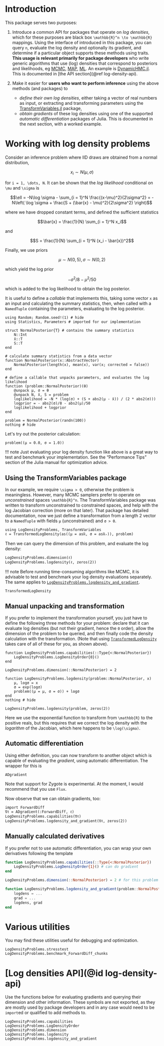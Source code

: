 # Introduction

This package serves two purposes:

1. Introduce a common API for packages that operate on *log densities*, which for these purposes are black box ``\mathbb{R}^n \to \mathbb{R}`` mappings. Using the interface of introduced in this package, you can query ``n``, evaluate the log density and optionally its gradient, and determine if a particular object supports these methods using traits. **This usage is relevant primarily for package developers** who write generic algorithms that use (log) densities that correspond to posteriors and likelihoods, eg [MCMC](https://en.wikipedia.org/wiki/Markov_chain_Monte_Carlo), [MAP](https://en.wikipedia.org/wiki/Maximum_a_posteriori_estimation), [ML](https://en.wikipedia.org/wiki/Maximum_likelihood_estimation). An example is [DynamicHMC.jl](https://github.com/tpapp/DynamicHMC.jl). This is documented in [the API section](@ref log-density-api).

2. Make it easier for **users who want to perform inference** using the above methods (and packages) to
    - *define their own log densities*, either taking a vector of real numbers as input, or extracting and
      transforming parameters using the [TransformVariables.jl](https://github.com/tpapp/TransformVariables.jl)
      package,
    - *obtain gradients* of these log densities using one of the supported *automatic differentiation* packages
      of Julia.
This is documented in the next section, with a worked example.

# Working with log density problems

Consider an inference problem where IID draws are obtained from a normal distribution,
```math
x_i \sim N(\mu, \sigma)
```
for ``i = 1, \dots, N``. It can be shown that the *log likelihood* conditional on ``\mu`` and ``\sigma`` is
```math
\ell = -N\log \sigma - \sum_{i = 1}^N \frac{(x-\mu)^2}{2\sigma^2} =
-N\left( \log \sigma + \frac{S + (\bar{x} - \mu)^2}{2\sigma^2} \right)
```
where we have dropped constant terms, and defined the sufficient statistics
```math
\bar{x} = \frac{1}{N} \sum_{i = 1}^N x_i
```
and
```math
S = \frac{1}{N} \sum_{i = 1}^N (x_i - \bar{x})^2
```

Finally, we use priors
```math
\mu \sim N(0, 5), \sigma \sim N(0, 2)
```
which yield the log prior
```math
-\sigma^2/8 - \mu^2/50
```
which is added to the log likelihood to obtain the log posterior.

It is useful to define a *callable* that implements this, taking some vector `x` as an input and calculating the summary statistics, then, when called with a `NamedTuple` containing the parameters, evaluating to the log posterior.

```@example 1
using Random; Random.seed!(1) # hide
using Statistics, Parameters # imported for our implementation

struct NormalPosterior{T} # contains the summary statistics
    N::Int
    x̄::T
    S::T
end

# calculate summary statistics from a data vector
function NormalPosterior(x::AbstractVector)
    NormalPosterior(length(x), mean(x), var(x; corrected = false))
end

# define a callable that unpacks parameters, and evaluates the log likelihood
function (problem::NormalPosterior)(θ)
    @unpack μ, σ = θ
    @unpack N, x̄, S = problem
    loglikelihood = -N * (log(σ) + (S + abs2(μ - x̄)) / (2 * abs2(σ)))
    logprior = - abs2(σ)/8 - abs2(μ)/50
    loglikelihood + logprior
end

problem = NormalPosterior(randn(100))
nothing # hide
```

Let's try out the posterior calculation:

```@repl 1
problem((μ = 0.0, σ = 1.0))
```

!!! note
    Just evaluating your log density function like above is a great way to test and benchmark your implementation. See the “Performance Tips” section of the Julia manual for optimization advice.

## Using the TransformVariables package

In our example, we require ``\sigma > 0``, otherwise the problem is meaningless. However, many MCMC samplers prefer to operate on *unconstrained* spaces ``\mathbb{R}^n``. The TransformVariables package was written to transform unconstrained to constrained spaces, and help with the log Jacobian correction (more on that later). That package has detailed documentation, now we just define a transformation from a length 2 vector to a `NamedTuple` with fields `μ` (unconstrained) and `σ > 0`.

```@repl 1
using LogDensityProblems, TransformVariables
ℓ = TransformedLogDensity(as((μ = asℝ, σ = asℝ₊)), problem)
```

Then we can query the dimension of this problem, and evaluate the log density:
```@repl 1
LogDensityProblems.dimension(ℓ)
LogDensityProblems.logdensity(ℓ, zeros(2))
```

!!! note
    Before running time-consuming algorithms like MCMC, it is advisable to test and benchmark your log density evaluations separately. The same applies to [`LogDensityProblems.logdensity_and_gradient`](@ref).

```@docs
TransformedLogDensity
```

## Manual unpacking and transformation

If you prefer to implement the transformation yourself, you just have to define the following three methods for your problem: declare that it can evaluate log densities (but not their gradient, hence the `0` order), allow the dimension of the problem to be queried, and then finally code the density calculation with the transformation. (Note that using [`TransformedLogDensity`](@ref) takes care of all of these for you, as shown above).

```@example 1
function LogDensityProblems.capabilities(::Type{<:NormalPosterior})
    LogDensityProblems.LogDensityOrder{0}()
end

LogDensityProblems.dimension(::NormalPosterior) = 2

function LogDensityProblems.logdensity(problem::NormalPosterior, x)
    μ, logσ = x
    σ = exp(logσ)
    problem((μ = μ, σ = σ)) + logσ
end
nothing # hide
```

```@repl 1
LogDensityProblems.logdensity(problem, zeros(2))
```

Here we use the exponential function to transform from ``\mathbb{R}`` to the positive reals, but this requires that we correct the log density with the *logarithm* of the Jacobian, which here happens to be ``\log(\sigma)``.

## Automatic differentiation

Using either definition, you can now transform to another object which is capable of evaluating the *gradient*, using automatic differentiation. The wrapper for this is
```@docs
ADgradient
```
Note that support for Zygote is experimental. At the moment, I would recommend that you use `Flux`.

Now observe that we can obtain gradients, too:
```@repl 1
import ForwardDiff
∇ℓ = ADgradient(:ForwardDiff, ℓ)
LogDensityProblems.capabilities(∇ℓ)
LogDensityProblems.logdensity_and_gradient(∇ℓ, zeros(2))
```

## Manually calculated derivatives

If you prefer not to use automatic differentiation, you can wrap your own derivatives following the template
```julia
function LogDensityProblems.capabilities(::Type{<:NormalPosterior})
    LogDensityProblems.LogDensityOrder{1}() # can do gradient
end

LogDensityProblems.dimension(::NormalPosterior) = 2 # for this problem

function LogDensityProblems.logdensity_and_gradient(problem::NormalPosterior, x)
    logdens = ...
    grad = ...
    logdens, grad
end
```

# Various utilities

You may find these utilities useful for debugging and optimization.

```@docs
LogDensityProblems.stresstest
LogDensityProblems.benchmark_ForwardDiff_chunks
```

# [Log densities API](@id log-density-api)

Use the functions below for evaluating gradients and querying their dimension and other information. These symbols are not exported, as they are mostly used by package developers and in any case would need to be `import`ed or qualified to add methods to.

```@docs
LogDensityProblems.capabilities
LogDensityProblems.LogDensityOrder
LogDensityProblems.dimension
LogDensityProblems.logdensity
LogDensityProblems.logdensity_and_gradient
```
